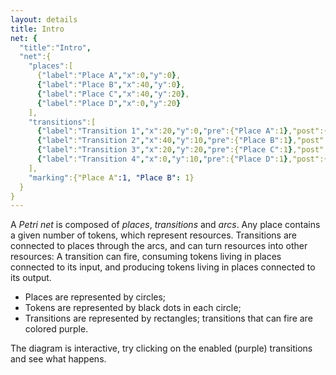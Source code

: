 ```yaml
---
layout: details
title: Intro
net: {
  "title":"Intro",
  "net":{
    "places":[
      {"label":"Place A","x":0,"y":0},
      {"label":"Place B","x":40,"y":0},
      {"label":"Place C","x":40,"y":20},
      {"label":"Place D","x":0,"y":20}
    ],
    "transitions":[
      {"label":"Transition 1","x":20,"y":0,"pre":{"Place A":1},"post":{"Place B":1}},
      {"label":"Transition 2","x":40,"y":10,"pre":{"Place B":1},"post":{"Place C":1}},
      {"label":"Transition 3","x":20,"y":20,"pre":{"Place C":1},"post":{"Place D":1}},
      {"label":"Transition 4","x":0,"y":10,"pre":{"Place D":1},"post":{"Place A":1}}
    ],
    "marking":{"Place A":1, "Place B": 1}
  }
}
---
```

A *Petri net* is composed of *places*, *transitions* and *arcs*. Any place
contains a given number of tokens, which represent resources. Transitions are connected to places
through the arcs, and can turn resources into other resources: A transition can fire, consuming tokens
living in places connected to its input, and producing tokens living in places connected to its output.

* Places are represented by circles;
* Tokens are represented by black dots in each circle;
* Transitions are represented by rectangles; transitions that can fire are colored purple.

The diagram is interactive, try clicking on the enabled (purple) transitions and see what happens.